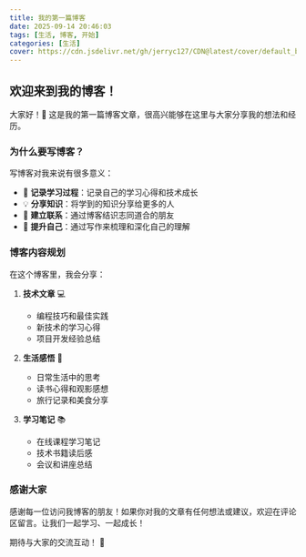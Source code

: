 ```yaml
---
title: 我的第一篇博客
date: 2025-09-14 20:46:03
tags: [生活, 博客, 开始]
categories: [生活]
cover: https://cdn.jsdelivr.net/gh/jerryc127/CDN@latest/cover/default_bg.png
---
```


## 欢迎来到我的博客！

大家好！👋 这是我的第一篇博客文章，很高兴能够在这里与大家分享我的想法和经历。

### 为什么要写博客？

写博客对我来说有很多意义：
- 📝 **记录学习过程**：记录自己的学习心得和技术成长
- 💡 **分享知识**：将学到的知识分享给更多的人
- 🤝 **建立联系**：通过博客结识志同道合的朋友
- 🎯 **提升自己**：通过写作来梳理和深化自己的理解

### 博客内容规划

在这个博客里，我会分享：

1. **技术文章** 💻
   - 编程技巧和最佳实践
   - 新技术的学习心得
   - 项目开发经验总结

2. **生活感悟** 🌟
   - 日常生活中的思考
   - 读书心得和观影感想
   - 旅行记录和美食分享

3. **学习笔记** 📚
   - 在线课程学习笔记
   - 技术书籍读后感
   - 会议和讲座总结

### 感谢大家

感谢每一位访问我博客的朋友！如果你对我的文章有任何想法或建议，欢迎在评论区留言。让我们一起学习、一起成长！

期待与大家的交流互动！ 🎉

